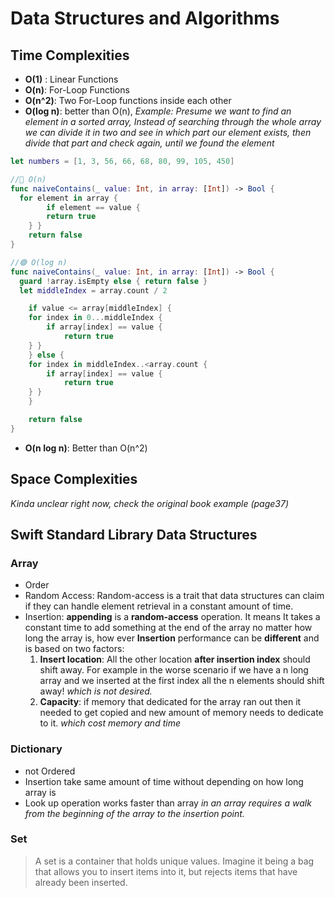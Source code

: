 # Data Structures and Algorithms
## Time Complexities
* **O(1)** : Linear Functions
* **O(n)**: For-Loop Functions
* **O(n^2)**: Two For-Loop functions inside each other
* **O(log n)**: better than O(n),
	 *Example: Presume we want to find an element in a sorted array, Instead of searching through the whole array we can divide it in two and see in which part our element exists, then divide that part and check again, until we found the element*
```Swift
let numbers = [1, 3, 56, 66, 68, 80, 99, 105, 450]

//🔴 O(n)
func naiveContains(_ value: Int, in array: [Int]) -> Bool {
  for element in array {
	    if element == value {
		return true
	} }
	return false
}

//🟢 O(log n)
func naiveContains(_ value: Int, in array: [Int]) -> Bool {
  guard !array.isEmpty else { return false }
  let middleIndex = array.count / 2

	if value <= array[middleIndex] {
    for index in 0...middleIndex {
		if array[index] == value {
			return true
	} }
	} else {
    for index in middleIndex..<array.count {
	    if array[index] == value {
			return true
	} }
	}

	return false
}
```
* **O(n log n)**: Better than O(n^2)

## Space Complexities
*Kinda unclear right now, check the original book example (page37)*

## Swift Standard Library Data Structures
### Array
* Order
* Random Access:
	Random-access is a trait that data structures can claim if they can handle element retrieval in a constant amount of time.
* Insertion:
	**appending** is a **random-access** operation. It means It takes a constant time to add something at the end of the array no matter how long the array is, how ever **Insertion** performance can be **different** and is based on two factors:
	1) **Insert location**: All the other location **after insertion index** should shift away. For example in the worse scenario if we have a n long array and we inserted at the first index all the n elements should shift away! *which is not desired.*
	2) **Capacity**: if memory that dedicated for the array ran out then it needed to get copied and new amount of memory needs to dedicate to it. *which cost memory and time*

### Dictionary
* not Ordered
* Insertion take same amount of time without depending on how long array is
* Look up operation works faster than array *in an array requires a walk from the beginning of the array to the insertion point.*

### Set
> A set is a container that holds unique values. Imagine it being a bag that allows you to insert items into it, but rejects items that have already been inserted.


